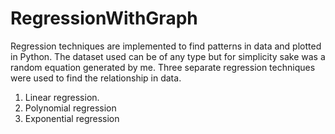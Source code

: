 # RegressionWithGraph
Regression techniques are implemented to find patterns in data and plotted in Python.
The dataset used can be of any type but for simplicity sake was a random equation generated by me.
Three separate regression techniques were used to find the relationship in data.
1) Linear regression. 
2) Polynomial regression
3) Exponential regression 
